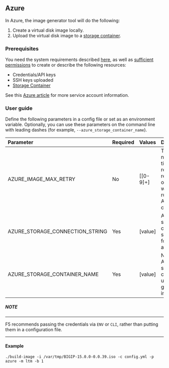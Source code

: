 ## Azure

In Azure, the image generator tool will do the following:

1. Create a virtual disk image locally.
2. Upload the virtual disk image to a [storage container][1].

### Prerequisites

You need the system requirements described [here][3], as well as [sufficient permissions][2] to create or describe the following resources:

* Credentials/API keys
* SSH keys uploaded
* [Storage Container][1]

See this [Azure article][2] for more service account information.


###  User guide

Define the following parameters in a config file or set as an environment variable.  Optionally, you can use these parameters on the command line with leading dashes (for example, `--azure_storage_container_name`).

|Parameter|Required|Values|Description|
|:--------|:-------|:-----|:----------|
|AZURE_IMAGE_MAX_RETRY|No|[[0-9]+]|The number of times to retry image related operations when running Azure commands.|
|AZURE_STORAGE_CONNECTION_STRING|Yes|[value]|Azure storage connection string used for account access.|
|AZURE_STORAGE_CONTAINER_NAME|Yes|[value]|Name of Azure storage container to use for generated images.|

##### NOTE
-----------

F5 recommends passing the credentials via `ENV` or `CLI`, rather than putting them in a configuration file.

-----------------

#### Example

```
./build-image -i /var/tmp/BIGIP-15.0.0-0.0.39.iso -c config.yml -p azure -m ltm -b 1

```
[1]: https://docs.microsoft.com/en-us/rest/api/storageservices/create-container
[2]: https://docs.microsoft.com/en-us/azure/active-directory/develop/howto-create-service-principal-portal
[3]: https://gitlab.f5net.com/vteam-cloud/ve-image-generator/blob/dev/README.md#image-generator-prerequisites



